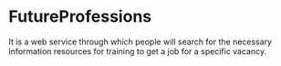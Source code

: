 # FutureProfessions

It is a web service through which people will search for the necessary information resources for training to get a job for a specific vacancy.
